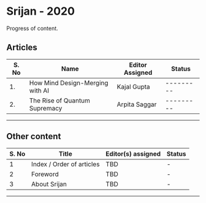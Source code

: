 # Srijan - 2020

Progress of content.

## Articles


| S. No | Name                           | Editor Assigned |  Status |
|------ |------------------------------- |---------------- |---------|
|1.     |How Mind Design-Merging with AI | Kajal Gupta     |---------|
|2.     |The Rise of Quantum Supremacy   | Arpita Saggar   |---------|
---

## Other content

| S. No | Title                     | Editor(s) assigned | Status |
| ----  | ------------------------- | ------------------ | ------ |
| 1     | Index / Order of articles | TBD                | -      |
| 2     | Foreword                  | TBD                | -      |
| 3     | About Srijan              | TBD                | -      |

---


